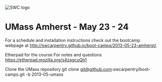 ![SWC logo](http://software-carpentry.org/img/software-carpentry-banner.png)

# UMass Amherst - May 23 - 24
For a schedule and installation instructions check out the bootcamp webpage at
http://swcarpentry.github.io/boot-camps/2013-05-23-amherst/.

Etherpad for the course
For notes and questions
https://etherpad.mozilla.org/s4zagcuQh1

Clone the UMass repository
git clone git@github.com:swcarpentry/boot-camps.git -b 2013-05-umass